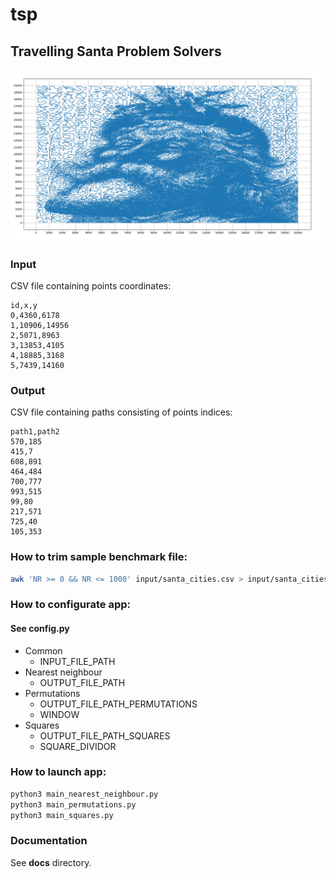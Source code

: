# tsp
## Travelling  Santa Problem Solvers
![alt text](visualizations/demo.png)
### Input
CSV file containing points coordinates:
```csv
id,x,y
0,4360,6178
1,10906,14956
2,5071,8963
3,13853,4105
4,18885,3168
5,7439,14160
```
### Output
CSV file containing paths consisting of points indices:
```csv
path1,path2
570,185
415,7
608,891
464,484
700,777
993,515
99,80
217,571
725,40
105,353
```
### How to trim sample benchmark file:
```bash
awk 'NR >= 0 && NR <= 1000' input/santa_cities.csv > input/santa_cities_trimmed.csv
```
### How to configurate app:
#### See config.py
- Common
    - INPUT_FILE_PATH
- Nearest neighbour 
    - OUTPUT_FILE_PATH
- Permutations
    - OUTPUT_FILE_PATH_PERMUTATIONS
    - WINDOW
- Squares
    - OUTPUT_FILE_PATH_SQUARES
    - SQUARE_DIVIDOR
### How to launch app:
```bash
python3 main_nearest_neighbour.py
python3 main_permutations.py
python3 main_squares.py
```
### Documentation
See **docs** directory.
